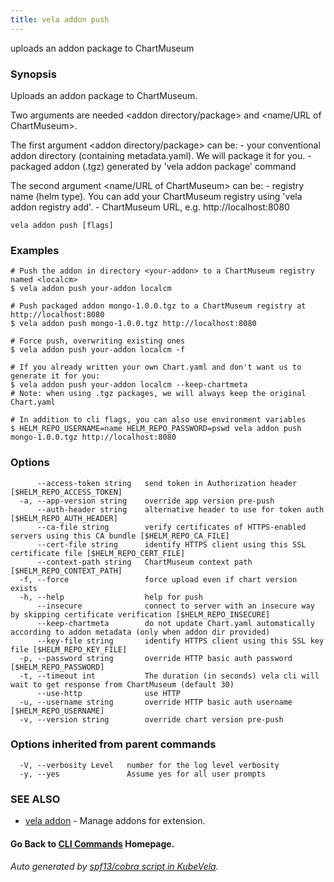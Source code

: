 ```yaml
---
title: vela addon push
---
```


uploads an addon package to ChartMuseum

### Synopsis

Uploads an addon package to ChartMuseum.

Two arguments are needed <addon directory/package> and <name/URL of ChartMuseum>.

The first argument <addon directory/package> can be:
	- your conventional addon directory (containing metadata.yaml). We will package it for you.
	- packaged addon (.tgz) generated by 'vela addon package' command

The second argument <name/URL of ChartMuseum> can be:
	- registry name (helm type). You can add your ChartMuseum registry using 'vela addon registry add'.
	- ChartMuseum URL, e.g. http://localhost:8080

```
vela addon push [flags]
```

### Examples

```
# Push the addon in directory <your-addon> to a ChartMuseum registry named <localcm>
$ vela addon push your-addon localcm

# Push packaged addon mongo-1.0.0.tgz to a ChartMuseum registry at http://localhost:8080
$ vela addon push mongo-1.0.0.tgz http://localhost:8080

# Force push, overwriting existing ones
$ vela addon push your-addon localcm -f

# If you already written your own Chart.yaml and don't want us to generate it for you:
$ vela addon push your-addon localcm --keep-chartmeta
# Note: when using .tgz packages, we will always keep the original Chart.yaml

# In addition to cli flags, you can also use environment variables
$ HELM_REPO_USERNAME=name HELM_REPO_PASSWORD=pswd vela addon push mongo-1.0.0.tgz http://localhost:8080
```

### Options

```
      --access-token string   send token in Authorization header [$HELM_REPO_ACCESS_TOKEN]
  -a, --app-version string    override app version pre-push
      --auth-header string    alternative header to use for token auth [$HELM_REPO_AUTH_HEADER]
      --ca-file string        verify certificates of HTTPS-enabled servers using this CA bundle [$HELM_REPO_CA_FILE]
      --cert-file string      identify HTTPS client using this SSL certificate file [$HELM_REPO_CERT_FILE]
      --context-path string   ChartMuseum context path [$HELM_REPO_CONTEXT_PATH]
  -f, --force                 force upload even if chart version exists
  -h, --help                  help for push
      --insecure              connect to server with an insecure way by skipping certificate verification [$HELM_REPO_INSECURE]
      --keep-chartmeta        do not update Chart.yaml automatically according to addon metadata (only when addon dir provided)
      --key-file string       identify HTTPS client using this SSL key file [$HELM_REPO_KEY_FILE]
  -p, --password string       override HTTP basic auth password [$HELM_REPO_PASSWORD]
  -t, --timeout int           The duration (in seconds) vela cli will wait to get response from ChartMuseum (default 30)
      --use-http              use HTTP
  -u, --username string       override HTTP basic auth username [$HELM_REPO_USERNAME]
  -v, --version string        override chart version pre-push
```

### Options inherited from parent commands

```
  -V, --verbosity Level   number for the log level verbosity
  -y, --yes               Assume yes for all user prompts
```

### SEE ALSO

* [vela addon](vela_addon)	 - Manage addons for extension.

#### Go Back to [CLI Commands](vela) Homepage.


###### Auto generated by [spf13/cobra script in KubeVela](https://github.com/kubevela/kubevela/tree/master/hack/docgen).
